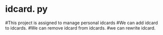 # idcard. py
#This project is assigned to manage personal idcards
#We can add idcard to idcards. 
#We can remove idcard from idcards. 
#we can rewrite idcard. 

